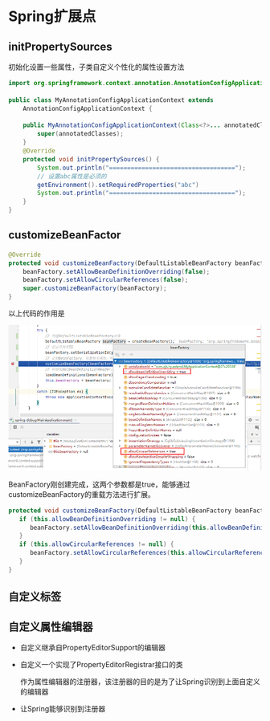 # Spring扩展点

## initPropertySources

初始化设置一些属性，子类自定义个性化的属性设置方法

```java
import org.springframework.context.annotation.AnnotationConfigApplicationContext;

public class MyAnnotationConfigApplicationContext extends 
    AnnotationConfigApplicationContext {

    public MyAnnotationConfigApplicationContext(Class<?>... annotatedClasses) {
        super(annotatedClasses);
    }
    @Override
    protected void initPropertySources() {
        System.out.println("===================================");
        // 设置abc属性是必须的
        getEnvironment().setRequiredProperties("abc")
        System.out.println("===================================");
    }
}
```

## customizeBeanFactor

```java
@Override
protected void customizeBeanFactory(DefaultListableBeanFactory beanFactory) {
    beanFactory.setAllowBeanDefinitionOverriding(false);
    beanFactory.setAllowCircularReferences(false);
    super.customizeBeanFactory(beanFactory);
}
```

以上代码的作用是

![](./res/BeanFactory_init_info.png)

BeanFactory刚创建完成，这两个参数都是true，能够通过customizeBeanFactory的重载方法进行扩展。

```java
protected void customizeBeanFactory(DefaultListableBeanFactory beanFactory) {
   if (this.allowBeanDefinitionOverriding != null) {
      beanFactory.setAllowBeanDefinitionOverriding(this.allowBeanDefinitionOverriding);
   }
   if (this.allowCircularReferences != null) {
      beanFactory.setAllowCircularReferences(this.allowCircularReferences);
   }
}
```

## 自定义标签

## 自定义属性编辑器

+ 自定义继承自PropertyEditorSupport的编辑器

+ 自定义一个实现了PropertyEditorRegistrar接口的类

  作为属性编辑器的注册器，该注册器的目的是为了让Spring识别到上面自定义的编辑器

+ 让Spring能够识别到注册器